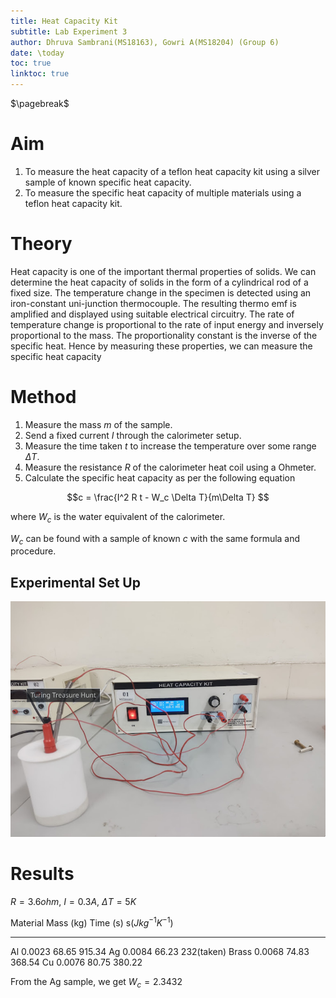 ```yaml
---
title: Heat Capacity Kit
subtitle: Lab Experiment 3
author: Dhruva Sambrani(MS18163), Gowri A(MS18204) (Group 6)
date: \today
toc: true
linktoc: true
---
```


$\pagebreak$

# Aim

1.  To measure the heat capacity of a teflon heat capacity kit using a silver sample of known specific heat capacity.
2.  To measure the specific heat capacity of multiple materials using a teflon heat capacity kit.

# Theory

Heat capacity is one of the important thermal properties of solids. We can determine the heat capacity of solids in the form of a cylindrical rod of a fixed size. The temperature change in the specimen is detected using an iron-constant uni-junction thermocouple. The resulting thermo emf is amplified and displayed using suitable electrical circuitry. The rate of temperature change is proportional to the rate of input energy and inversely proportional to the mass. The proportionality constant is the inverse of the specific heat. Hence by measuring these properties, we can measure the specific heat capacity

# Method

1.  Measure the mass $m$ of the sample.
2.  Send a fixed current $I$ through the calorimeter setup.
3.  Measure the time taken $t$ to increase the temperature over some range $\Delta T$.
4.  Measure the resistance $R$ of the calorimeter heat coil using a Ohmeter.
5.  Calculate the specific heat capacity as per the following equation

$$c = \frac{I^2 R t - W_c \Delta T}{m\Delta T} $$

where $W_c$ is the water equivalent of the calorimeter.

$W_c$ can be found with a sample of known $c$ with the same formula and procedure.

## Experimental Set Up

![Experimental Set Up](./04-01-14-36.png)

# Results

$R = 3.6 ohm$, $I=0.3A$, $\Delta T=5K$

  Material   Mass (kg)   Time (s)   s($Jkg^{-1}K^{-1}$)
  ---------- ----------- ---------- --------
  Al         0.0023      68.65      915.34
  Ag         0.0084      66.23      232(taken)
  Brass      0.0068      74.83      368.54
  Cu         0.0076      80.75      380.22

From the Ag sample, we get $W_c = 2.3432$

